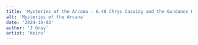 ```yaml
---
title: 'Mysteries of the Arcana - 6.48 Chrys Cassidy and the Gundance Kid'
alt: 'Mysteries of the Arcana'
date: '2024-10-03'
author: 'J Gray'
artist: 'Keira'
---
```

